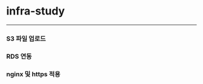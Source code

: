# infra-study

---------------------------------------------

### S3 파일 업로드

### RDS 연동

### nginx 및 https 적용
